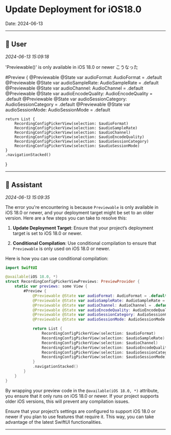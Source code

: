# Update Deployment for iOS18.0

Date: 2024-06-13

---

## 👤 User
*2024-06-13 15:09:18*

'Previewable()' is only available in iOS 18.0 or newer こうなった

#Preview {
    @Previewable @State var audioFormat: AudioFormat = .default
    @Previewable @State var audioSampleRate: AudioSampleRate = .default
    @Previewable @State var audioChannel: AudioChannel = .default
    @Previewable @State var audioEncodeQuality: AudioEncodeQuality = .default
    @Previewable @State var audioSessionCategory: AudioSessionCategory = .default
    @Previewable @State var audioSessionMode: AudioSessionMode = .default

    return List {
        RecordingConfigPickerView(selection: $audioFormat)
        RecordingConfigPickerView(selection: $audioSampleRate)
        RecordingConfigPickerView(selection: $audioChannel)
        RecordingConfigPickerView(selection: $audioEncodeQuality)
        RecordingConfigPickerView(selection: $audioSessionCategory)
        RecordingConfigPickerView(selection: $audioSessionMode)
    }
    .navigationStacked()
}

---

## 🤖 Assistant
*2024-06-13 15:09:35*

The error you're encountering is because `Previewable` is only available in iOS 18.0 or newer, and your deployment target might be set to an older version. Here are a few steps you can take to resolve this:

1. **Update Deployment Target**: Ensure that your project’s deployment target is set to iOS 18.0 or newer.

2. **Conditional Compilation**: Use conditional compilation to ensure that `Previewable` is only used on iOS 18.0 or newer.

Here is how you can use conditional compilation:

```swift
import SwiftUI

@available(iOS 18.0, *)
struct RecordingConfigPickerViewPreviews: PreviewProvider {
    static var previews: some View {
        #Preview {
            @Previewable @State var audioFormat: AudioFormat = .default
            @Previewable @State var audioSampleRate: AudioSampleRate = .default
            @Previewable @State var audioChannel: AudioChannel = .default
            @Previewable @State var audioEncodeQuality: AudioEncodeQuality = .default
            @Previewable @State var audioSessionCategory: AudioSessionCategory = .default
            @Previewable @State var audioSessionMode: AudioSessionMode = .default

            return List {
                RecordingConfigPickerView(selection: $audioFormat)
                RecordingConfigPickerView(selection: $audioSampleRate)
                RecordingConfigPickerView(selection: $audioChannel)
                RecordingConfigPickerView(selection: $audioEncodeQuality)
                RecordingConfigPickerView(selection: $audioSessionCategory)
                RecordingConfigPickerView(selection: $audioSessionMode)
            }
            .navigationStacked()
        }
    }
}
```

By wrapping your preview code in the `@available(iOS 18.0, *)` attribute, you ensure that it only runs on iOS 18.0 or newer. If your project supports older iOS versions, this will prevent any compilation issues.

Ensure that your project’s settings are configured to support iOS 18.0 or newer if you plan to use features that require it. This way, you can take advantage of the latest SwiftUI functionalities.

---
